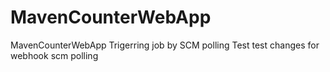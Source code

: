 # MavenCounterWebApp
MavenCounterWebApp
Trigerring job by SCM polling Test
test changes for webhook scm polling
